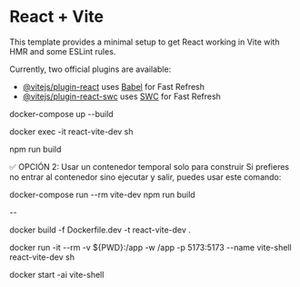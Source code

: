 # React + Vite

This template provides a minimal setup to get React working in Vite with HMR and some ESLint rules.

Currently, two official plugins are available:

- [@vitejs/plugin-react](https://github.com/vitejs/vite-plugin-react/blob/main/packages/plugin-react/README.md) uses [Babel](https://babeljs.io/) for Fast Refresh
- [@vitejs/plugin-react-swc](https://github.com/vitejs/vite-plugin-react-swc) uses [SWC](https://swc.rs/) for Fast Refresh


docker-compose up --build


docker exec -it react-vite-dev sh


npm run build

✅ OPCIÓN 2: Usar un contenedor temporal solo para construir
Si prefieres no entrar al contenedor sino ejecutar y salir, puedes usar este comando:

docker-compose run --rm vite-dev npm run build


--



docker build -f Dockerfile.dev -t react-vite-dev .


docker run -it --rm -v ${PWD}:/app -w /app -p 5173:5173 --name vite-shell react-vite-dev sh

docker start -ai vite-shell
